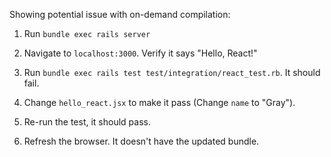 Showing potential issue with on-demand compilation:

1. Run `bundle exec rails server`

2. Navigate to `localhost:3000`. Verify it says "Hello, React!"

2. Run `bundle exec rails test test/integration/react_test.rb`. It should fail.

3. Change `hello_react.jsx` to make it pass (Change `name` to "Gray").

4. Re-run the test, it should pass.

5. Refresh the browser. It doesn't have the updated bundle.
